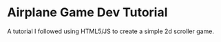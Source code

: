 Airplane Game Dev Tutorial
============

A tutorial I followed using HTML5/JS to create a simple 2d scroller game.
